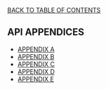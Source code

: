 <a href="/1.3/CONTENTS.md">BACK TO TABLE OF CONTENTS</a>


<h2> API APPENDICES </h2>

<ul>

<li><a href="APPENDIX%20A.md">APPENDIX A</a></li>
<li><a href="APPENDIX%20B.md">APPENDIX B</a></li>
<li><a href="APPENDIX%20C.md">APPENDIX C</a></li>
<li><a href="APPENDIX%20D.md">APPENDIX D</a></li>
<li><a href="APPENDIX%20E.md">APPENDIX E</a></li>

</ul>
